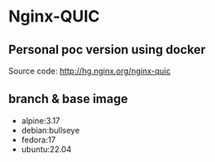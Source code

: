 # Nginx-QUIC

## Personal poc version using docker

Source code:
http://hg.nginx.org/nginx-quic

## branch & base image

- alpine:3.17
- debian:bullseye
- fedora:17
- ubuntu:22.04


